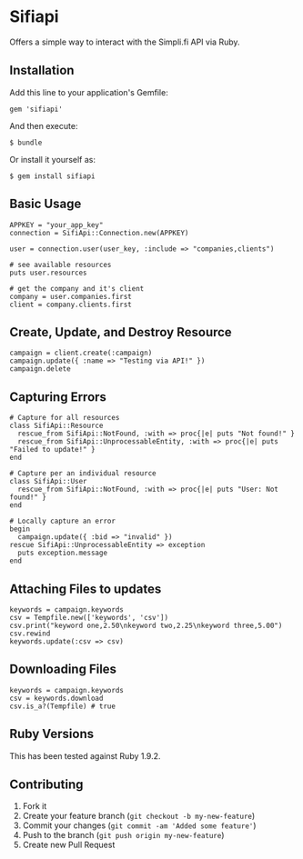 # Sifiapi

Offers a simple way to interact with the Simpli.fi API via Ruby.

## Installation

Add this line to your application's Gemfile:

    gem 'sifiapi'

And then execute:

    $ bundle

Or install it yourself as:

    $ gem install sifiapi

## Basic Usage

    APPKEY = "your_app_key"
    connection = SifiApi::Connection.new(APPKEY)

    user = connection.user(user_key, :include => "companies,clients")

    # see available resources
    puts user.resources

    # get the company and it's client
    company = user.companies.first
    client = company.clients.first

## Create, Update, and Destroy Resource

    campaign = client.create(:campaign)
    campaign.update({ :name => "Testing via API!" })
    campaign.delete

## Capturing Errors

    # Capture for all resources
    class SifiApi::Resource
      rescue_from SifiApi::NotFound, :with => proc{|e| puts "Not found!" }
      rescue_from SifiApi::UnprocessableEntity, :with => proc{|e| puts "Failed to update!" }
    end

    # Capture per an individual resource
    class SifiApi::User
      rescue_from SifiApi::NotFound, :with => proc{|e| puts "User: Not found!" }
    end

    # Locally capture an error
    begin
      campaign.update({ :bid => "invalid" })
    rescue SifiApi::UnprocessableEntity => exception
      puts exception.message
    end

## Attaching Files to updates

    keywords = campaign.keywords
    csv = Tempfile.new(['keywords', 'csv'])
    csv.print("keyword one,2.50\nkeyword two,2.25\nkeyword three,5.00")
    csv.rewind
    keywords.update(:csv => csv)

## Downloading Files

    keywords = campaign.keywords
    csv = keywords.download
    csv.is_a?(Tempfile) # true

## Ruby Versions

This has been tested against Ruby 1.9.2.

## Contributing

1. Fork it
2. Create your feature branch (`git checkout -b my-new-feature`)
3. Commit your changes (`git commit -am 'Added some feature'`)
4. Push to the branch (`git push origin my-new-feature`)
5. Create new Pull Request
